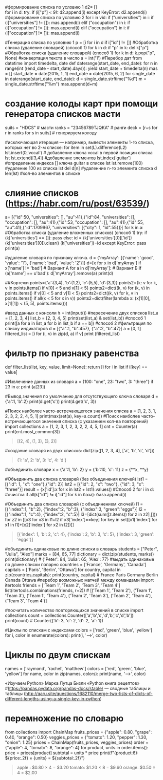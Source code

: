 #формирование списка по условию 1
d2= []  
for i in d:
  try:
    if (i["p"] < 9):
      d2.append(i)
  except KeyError:
    d2.append(i)
#формирование списка по условию 2
for i in vid: 
  if ("universities") in i:
    if (i["universities"] != []):
      mas.append(i)
    elif ("occupation") in i:
      if (i["occupation"] != []):
        mas.append(i)
  elif ("occupation") in i:
    if (i["occupation"] != []):
        mas.append(i)
        
#Генерация списка по условию 1
p = [i for i in d if i["id"] != []] 
#Обработка списка (удаление словарей) (способ 1)
for k in d: 
  if "p" in k:
    del k["p"]
#Обработка списка (удаление словарей) (способ 1)
for k in d: 
  k.pop("p", None)
#конвертация текста в число
a = int('1') 
#Перебор дат
from datetime import timedelta, date 
def daterange(start_date, end_date):
    for n in range(int ((end_date - start_date).days)):
        yield start_date + timedelta(n)
mas = []
start_date = date(2015, 1, 1)
end_date = date(2015, 6, 2)
for single_date in daterange(start_date, end_date):
    d = single_date.strftime("%d")
    m = single_date.strftime("%m")
    mas.append(d+m)

# создание колоды карт при помощи генератора списков масти
suits = "HDCS" # масти
ranks = "23456789TJQKA" # ранги
deck = [r+s for r in ranks for s in suits] # генерируем колоду

#исключающая итерация — например, вывести элементы 1-го списка, которых нет во 2-м списке:
for item in set(L).difference(L2)
lst.insert(0,'vocal') # добавление ключа vocal в первой позиции списка lst
lst.extend([3,4]) #добавление элементов
lst.index('guitar') #определение индекса [] ключа guitar в списке lst
lst.remove(100) #удаление 100 из списка lst
del d[n] #удаленние n-го элемента списка d
len(lst) #кол-во элементов в списке

# слияние списков (https://habr.com/ru/post/63539/)
a= [{"id":50, "universities": [], "au":41},{"id":84, "universities": [], "occupation": [], "au":41},{"id":53, "occupation": [], "au":41},{"id":55, "au":41},{"id":1709967, "universities": [{"city": 1, "id":55}]}]
for k in a:      #Обработка списка (удаление вложенных списков) (способ 1)
  try:
    if (k['universities'] == []):
      pass
    else:
      id = (k['universities'][0]['id'])
      (k['universities'][0]).clear()
      (k['universities'])=id
  except KeyError:
    pass
print(a)

#удаление словаря по признаку ключа.
d = {'myArray': [{'name': 'good', 'value': '1'}, {'name': 'bad', 'value': '2'}]} 
d=[x for x in d['myArray'] if x['name'] != 'bad'] # Вариант А
for a in d['myArray']: # Вариант Б
  if (a['name'] == u'bad'):
    d['myArray'].remove(a)
print(d)

##Кортежи
points={'a':(3,4), 'b':(1,2), 'c':(5,5), 'd':(3,3)}
points2={k: v for k, v in points.items() if v[0] < 5 and v[1] < 5}
points2=dict((k, v) for (k, v) in points.items() if v[0] < 5 and v[1] < 5)
points2=dict((k, v) for k, v in points.items() if all(x < 5 for x in v))
points2=dict(filter(lambda x: (x[1][0], x[1][1]) < (5, 5), points.items()))

#ввод данных с консоли
h = int(input()) 
#пересечение двух списков
list_a = [1, 2, 3, 4]
list_b = [2, 3, 4, 5]
print(set(list_a) & set(list_b)) #способ 1
print([a for a in list_a for b in list_b if a == b])  #способ 2
#фильтрация по списку индикаторов
d = [{"a":1, "b":457}, {"a":2, "b":47}]
a = [0, 1]
filtered_list = [i for (i, v) in zip(d, a) if v]
print (filtered_list)
# фильтр по признаку равенства
def filter_list(list, key, value, limit=None):
    return [i for i in list if i[key] == value]
    
#Извлечение данных из словаря
a = {100: "one", 23: "two", 3: "three"}
if 23 in a:
  print (a[23])
    
#Вывод значения по умолчанию для отсутствующего ключа словаря
d = {'a':1, 'b':2}
print(d.get('c'))
print(d.get('c', 3))

#Поиск наиболее часто-встречающегося значения списка
a = [1, 2, 3, 1, 2, 3, 2, 2, 4, 5, 1]
print(max(set(a), key=a.count))
#Поиск наиболее часто-встречающегося значения списка (с указанием кол-ва повторений)
import collections
a = [1, 2, 3, 1, 2, 3, 2, 2, 4, 5, 1]
cnt = Counter(a)
print(cnt.most_common(3))
>[(2, 4), (1, 3), (3, 2)]

#создание словаря из двух списков:
dict(zip([1, 2, 3, 4], ['a', 'b', 'c', 'd']))
> {1: 'a', 2: 'b', 3: 'c', 4: 'd'}

#объединить словари
x = {'a':1, 'b': 2}
y = {'b':10, 'c': 11}
z = {**x, **y}

#Объединить два списка словарей (без объединения ключей)
lst1 = [{"id": 1, "x": "one"},{"id": 2}]
lst2 = [{"id": 2, "x": "two"}, {"id": 3, "x": "three"}]
result = {x['id']:x for x in lst2 + lst1}.values() 
#Способ 2
for i in d: #очистка
        if all(k["id"] != i["id"] for k in база): 
            база.append(i)

#Объединить два списка словарей (c объединением ключей)
l1 = [{"index":1, "b":2}, {"index":2, "b":3}, {"index":3, "green":"eggs"}]
l2 = [{"index":1, "c":4}, {"index":2, "c":5}] 
l3=[dict(sum([z.items() for z in z2],[])) for z2 in [[x3 for x3 in l1+l2 if x3['index']==key] for key in set([x1['index'] for x1 in l1]+[x2['index'] for x2 in l2])]]
>[{'index': 1, 'b': 2, 'c': 4}, {'index': 2, 'b': 3, 'c': 5}, {'index': 3, 'green': 'eggs'}]

#объединить одинаковые по длине списки в словарь
students = ["Peter", "Julia", "Alex"]
marks = [84, 65, 77]
dictionary = dict(zip(students, marks))
print(dictionary) # {'Peter': 84, 'Julia': 65, 'Alex': 77}
#выдать одинаковые по длине списки попарно
countries = ['France', 'Germany', 'Canada']
capitals = ['Paris', 'Berlin', 'Ottawa']
for country, capital in zip(countries,capitals):
    print(country, capital) # France Paris 
                              Germany Berlin
                              Canada Ottawa
#перебор возможных матчей между командами
import itertools
friends = ['Team 1', 'Team 2', 'Team 3', 'Team 4']
list(itertools.combinations(friends, r=2)) # [('Team 1', 'Team 2'),      ('Team 1', 'Team 3'),  ('Team 1', 'Team 4'),  ('Team 2', 'Team 3'),  ('Team 2', 'Team 4'),  ('Team 3', 'Team 4')]

#посчитать количество повторяющихся значений в списке
import collections
count = collections.Counter(['a','b','c','d','b','c','d','b'])
print(count) # Counter({'b': 3, 'c': 2, 'd': 2, 'a': 1}) 

#Циклы по спискам с индексами
colors = ['red', 'green', 'blue', 'yellow']
for i, color in enumerate(colors):
    print(i, '-->', color)

# Циклы по двум спискам
names = ['raymond', 'rachel', 'matthew']
colors = ['red', 'green', 'blue', 'yellow']
for name, color in zip(names, colors):
    print(name, '-->', color)

«Изучаем Python» Марка Лутца
Бизли «Python книга рецептов»
#https://pandas.pydata.org/pandas-docs/stable/ — сводные таблицы и таблицы  (http://qaru.site/questions/1682110/merge-two-lists-of-dicts-of-different-lengths-using-a-single-key-in-python)

# перемножение по словарю
from collections import ChainMap
fruits_prices = {"apple": 0.80, "grape": 0.40, "orange": 0.50}
veggies_prices = {"tomato": 1.20, "pepper": 1.30, "onion": 1.25}
prices = ChainMap(fruits_prices, veggies_prices)
order = {"apple": 4, "tomato": 8, "orange": 4}
for product, units in order.items():
  price = prices[product]
  subtotal = units * price
  print(f"{product:6}: ${price:.2f} × {units} = ${subtotal:.2f}")

>apple : $0.80 × 4 = $3.20
>tomato: $1.20 × 8 = $9.60
>orange: $0.50 × 4 = $2.00
